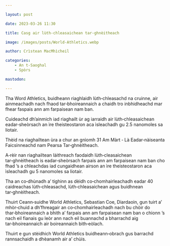 ```yaml
---

layout: post

date: 2023-03-26 11:30

title: Casg air lùth-chleasaichean tar-ghnèitheach

image: /images/posts/World-Athletics.webp

author: Crìstean MacMhìcheil

categories:
    - An t-Saoghal
    - Spòrs

mastodon:

---
```


Tha Word Athletics, buidheann riaghlaidh lùth‑chleasachd na cruinne, air ainmeachadh nach fhaod tar‑bhoireannaich a chaidh tro inbhidheachd mar fhear faspais ann am farpaisean nam ban.

Cuideachd dh’ainmich iad riaghailt ùr ag iarraidh air lùth‑chleasaichean eadar‑sheòrsach an ìre theisteostaron aca ìsleachadh gu 2.5 nanomoles sa liotair.

Thèid na riaghailtean ùra a chur an gnìomh 31 Am Màrt ‑ Là Eadar‑nàiseanta Faicsinneachd nam Pearsa Tar‑ghnèitheach.

A‑rèir nan riaghailtean làithreach faodaidh lùth‑cleasaichean tar‑ghnèitheach is eadar‑sheòrsach farpais ann am farpaisean nam ban cho fhad ’s a chleachdas iad cungaidhean airson an ìre  theisteostaron aca ìsleachadh gu 5 nanomoles sa liotair.

Tha an co‑dhùnadh a’ tighinn as dèidh co‑chomhairleachadh eadar 40 caidreachas lùth‑chleasachd, lùth‑chleasaichean agus buidhnean tar‑ghnèitheach.

Thuirt Ceann‑suidhe World Athletics, Sebastian Coe, Diardaoin, gun tuirt a’ mhòr‑chuid a dh’fhreagair an co‑chomhairleachadh nach bu chòir do thar‑bhoireannaich a bhith a’ farpais ann am farpaisean nam ban o chionn ’s nach eil fianais gu leòr ann nach eil buannachd a bharrachd aig tar‑bhoireannaich air boireannaich bith‑eòlach.

Thuirt e gun stèidhich World Athletics buidheann‑obrach gus barrachd rannsachaidh a dhèanamh air a’ chùis.